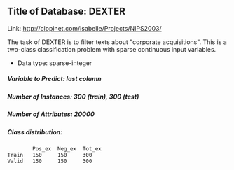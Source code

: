 ## Title of Database: DEXTER

Link: http://clopinet.com/isabelle/Projects/NIPS2003/

The task of DEXTER is to filter texts about "corporate acquisitions". This is a two-class
classification problem with sparse continuous input variables.

* Data type: sparse-integer

##### Variable to Predict: last column
##### Number of Instances: 300 (train), 300 (test)
##### Number of Attributes: 20000

##### Class distribution:
			Pos_ex	Neg_ex	Tot_ex
	Train	150		150		300
	Valid	150		150		300